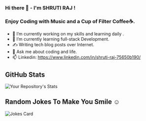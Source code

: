 ### Hi there 👋 - I'm SHRUTI RAJ !
  ### Enjoy Coding with Music  and a Cup of Filter Coffee☕.

- 🔭 I’m currently working on my skills and learning daily . 
- 🌱 I’m currently learning full-stack Development.
- ✍ Writing tech blog posts over Internet. 
- 💬 Ask me about coding and life.
- 📫 Linkedin: https://www.linkedin.com/in/shruti-raj-75650b190/
##  GitHub Stats
![Your Repository's Stats](https://github-readme-stats.vercel.app/api?username=19shruti&show_icons=true&theme=blue-green)
<!-- ## 2. Most Used Languages
![Your Repository's Stats](https://github-readme-stats.vercel.app/api/top-langs/?username=19shruti&theme=blue-green)
## 3. Contributors Badge
![Your Repository's Stats](https://contrib.rocks/image?repo=19shruti/Python) -->
##  Random Jokes To Make You Smile ☺
![Jokes Card](https://readme-jokes.vercel.app/api)
<!-- ##  Profile View Counter
![Profile View Counter](https://komarev.com/ghpvc/?username=19shruti)
### Repository View Counter - HITS
![Hits](https://hitcounter.pythonanywhere.com/count/tag.svg?url=https://github.com/19shruti/Python) -->
